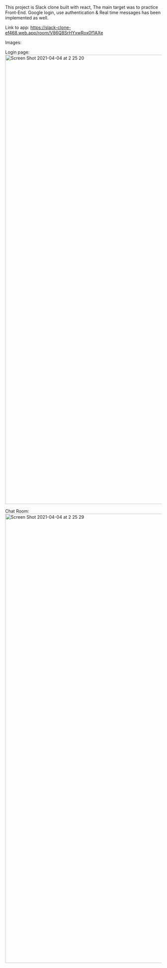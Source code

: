 This project is Slack clone built with react, The main target was to practice Front-End. Google login, use authentication & Real time messages has been implemented  as well.

Link to app: https://slack-clone-ef468.web.app/room/V86Q8SrHYxwRox0f1AXe


Images:

Login page:
<img width="1440" alt="Screen Shot 2021-04-04 at 2 25 20" src="https://user-images.githubusercontent.com/55081339/113494017-4a524e00-94ed-11eb-8d20-8622974421d8.png">

Chat Room:
<img width="1440" alt="Screen Shot 2021-04-04 at 2 25 29" src="https://user-images.githubusercontent.com/55081339/113494023-53431f80-94ed-11eb-91e6-af3b9849d756.png">
